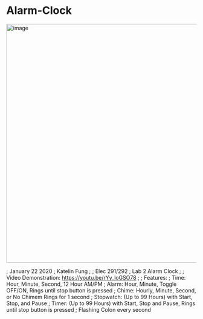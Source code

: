 # Alarm-Clock

<img width="632" alt="image" src="https://github.com/katelinfung/Alarm-Clock/assets/72584070/88d2d609-571d-4ee2-b4a0-734f162771f0">

; January 22 2020
; Katelin Fung
; 
; Elec 291/292 
; Lab 2 Alarm Clock
; 
; Video Demonstration: https://youtu.be/rYy_loGSO78
; 
; Features:
; Time: Hour, Minute, Second, 12 Hour AM/PM 
; Alarm: Hour, Minute, Toggle OFF/ON, Rings until stop button is pressed
; Chime: Hourly, Minute, Second, or No Chimem Rings for 1 second
; Stopwatch: (Up to 99 Hours) with Start, Stop, and Pause
; Timer: (Up to 99 Hours) with Start, Stop and Pause, Rings until stop button is pressed
; Flashing Colon every second
